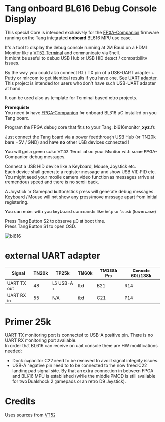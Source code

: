 # Tang onboard BL616 Debug Console Display

This special Core is intended exclusively for the [FPGA-Companion](https://github.com/MiSTle-Dev/FPGA-Companion) firmware running on the Tang integrated **onboard** BL616 MPU use case.

It's a tool to display the debug console running at 2M Baud on a HDMI Monitor like a [VT52 Terminal](https://en.wikipedia.org/wiki/VT52) and communicate via Shell.  
It might be useful to debug USB Hub or USB HID detect / compatibility issues.  

By the way, you could also connect RX / TX pin of a USB-UART adapter + Putty or mincom to get identical results if you have one. See [UART adapter](#external-uart-adapter). This project is intended for users who don't have such USB-UART adapter at hand.  

It can be used also as template for Terminal based retro projects.  

**Prerequiste**  
You need to have [FPGA-Companion](https://github.com/MiSTle-Dev/FPGA-Companion/releases) for onboard BL616 µC installed on you Tang board.

Program the FPGA debug core that fit's to your Tang: bl616monitor_**xyz**.fs

Just connect the Tang board via a power feedthrough USB Hub (or TN20k bare +5V / GND) and have **no** other USB devices connected !

You will get a green color VT52 Terminal on your Monitor with some FPGA-Companion debug messages.  

Connect a USB HID device like a Keyboard, Mouse, Joystick etc.  
Each device shall generate a register message and show USB VID:PID etc.  
You might need your mobile camera video function as messages arrive at tremendous speed and there is no scroll back.

A Joystick or Gamepad button/stick press will generate debug messages.  
Keyboard / Mouse will not show any press/move message apart from initial registering.

You can enter with you keyboard commands like ``help`` or ``lsusb`` (lowercase)  

Press Tang Button S2 to observe µC at boot time.  
Press Tang Button S1 to open OSD.  

![bl616](\.assets/bl616_debug.png) 

# external UART adapter

|Signal     |TN20k| TP25k    |TM60k|TM138k Pro|Console 60k/138k|
|   -       |-    |  -       | -   | -        |-               |
|UART TX out|48   |L6 USB-A +|tbd  |B21       |R14             |
|UART RX in |55   |N/A       |tbd  |C21       |P14             |

# Primer 25k
UART TX monitoring port is connected to USB-A positive pin. There is no UART RX monitoring port available.  
In order that BL616 can receive on uart console there are HW modifications needed:  

* Dock capacitor C22 need to be removed to avoid signal integrity issues.  
* USB-A negative pin need to to be connected to the now freed C22 landing pad signal side. By that an extra connection in between FPGA and BL616 MPU is established (while the middle PMOD is still available for two Dualshock 2 gamepads or an retro D9 Joystick).

# Credits

Uses sources from [VT52](https://github.com/AndresNavarro82/vt52-fpga)

